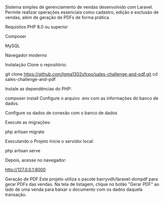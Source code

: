 Sistema simples de gerenciamento de vendas desenvolvido com Laravel. Permite realizar operações essenciais como cadastro, edição e exclusão de vendas, além de geração de PDFs de forma prática.

Requisitos
PHP 8.0 ou superior

Composer

MySQL

Navegador moderno

Instalação
Clone o repositório:

git clone https://github.com/lgma1302sfcpo/sales-challenge-and-pdf.git
cd sales-challenge-and-pdf



Instale as dependências do PHP:

composer install
Configure o arquivo .env com as informações do banco de dados.

Configure os dados de conexão com o banco de dados

Execute as migrações:


php artisan migrate

Executando o Projeto
Inicie o servidor local:

php artisan serve


Depois, acesse no navegador:

http://127.0.0.1:8000


Geração de PDF
Este projeto utiliza o pacote barryvdh/laravel-dompdf para gerar PDFs das vendas.
Na tela de listagem, clique no botão "Gerar PDF" ao lado de uma venda para baixar o documento com os dados daquela transação.
